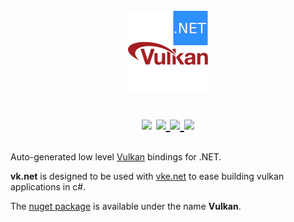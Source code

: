 <h1 align="center">
  <br>
  <a href="https://github.com/jpbruyere/vk.net/blob/master/vulkan/vk.net-128.png">
    <img src="https://github.com/jpbruyere/vk.net/blob/master/vulkan/vk.net-128.png" alt="vk.net" width="128">
  </a> 
<p align="center">
  <a href="https://www.nuget.org/packages/Vulkan"><img src="https://buildstats.info/nuget/Vulkan"></a>
  <a href="https://travis-ci.org/jpbruyere/vk.net">
      <img src="https://img.shields.io/travis/jpbruyere/vk.net.svg?&logo=travis&logoColor=white">
  </a>
  <a href="https://ci.appveyor.com/project/jpbruyere/vk-net">
    <img src="https://img.shields.io/appveyor/ci/jpbruyere/vk-net?logo=appveyor&logoColor=lightgrey">
  </a>
  <a href="https://www.paypal.me/GrandTetraSoftware">
    <img src="https://img.shields.io/badge/Donate-PayPal-green.svg">
  </a>
</p>
</h1>

Auto-generated low level [Vulkan](https://www.khronos.org/vulkan/) bindings for .NET. 

**vk.net** is designed to be used with [vke.net](https://github.com/jpbruyere/vke.net) to ease building vulkan applications in c#.

The [nuget package](https://www.nuget.org/packages/Vulkan) is available under the name **Vulkan**.



